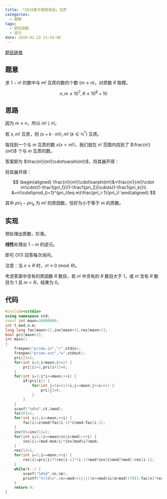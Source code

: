 ```yaml
---
title: 「2018夏令营提高组」互质
categories:
  - 题解
tags:
  - 欧拉函数
  - 逆元
date: 2020-01-22 11:34:08
---
```


[题目链接](http://218.5.5.242:9019/problem/108)

## 题意

求 $1-n!$ 的数中与 $m!$ 互质的数的个数 $(m\leq n)$，对质数 $R$ 取模。

$$
n,m\leq10^7,R\leq10^9+10
$$

<!-- more -->

## 思路

因为 $m\leq n$，所以 $m!\mid n!$。

若 $x,m!$ 互质，则 $(x+k\cdot m!),m!\ (k\in\mathbb N^*)$ 互质。

每找到一个与 $m$ 互质的数 $x(x<m!)$，我们就在 $n!$ 范围内找到了 $\frac{n!}{m!}$ 个与 $m$ 互质的数。

答案即为 $\frac{n!}{m!}\cdot\varphi(m!)$，将其展开得：

将其展开得：

$$
\begin{aligned}
\frac{n!}{m!}\cdot\varphi(m!)&=\frac{n!}{m!}\cdot m!\cdot(1-\frac1{pri_1})(1-\frac1{pri_2})\cdots(1-\frac1{pri_k})\\
&=n!\cdot\prod_{i=1}^{pri_i\leq m}\frac{pri_i-1}{pri_i}
\end{aligned}
$$

其中 $pri_1-pri_k$ 为 $m!$ 的质因数，恰好为小于等于 $m$ 的质数。

## 实现

预处理出质数，阶乘。

**线性**处理出 $1-m$ 的逆元。

即可 $O(1)$ 回答每次询问。

注意：当 $n\geq R$ 时，$n!\equiv0\pmod R$。

考虑答案中含有的质因数 $R$ 数目，若 $n!$ 中含有的 $R$ 数目大于 $1$，或 $n!$ 含有 $R$ 数目为 $1$ 且 $m<R$，结果为 $0$。

## 代码

```cpp
#include<cstdio>
using namespace std;
const int maxn=10000000;
int t,mod,n,m;
long long fac[maxn+1],inv[maxn+1],res[maxn+1];
bool pri[maxn+1];
int main()
{
    freopen("prime.in","r",stdin);
    freopen("prime.out","w",stdout);
    pri[2]=1;
    for(int i=3;i<maxn;i+=2) {
        pri[i]=1,pri[i+1]=0;
    }
    for(int i=3;i*i<=maxn;++i) {
        if(pri[i]) {
            for(int j=(i<<1)+i;j<=maxn;j+=i<<1) {
                pri[j]=0;
            }
        }
    }
    scanf("%d%d",&t,&mod);
    fac[0]=1;
    for(int i=1;i<=maxn;++i) {
        fac[i]=i%mod?fac[i-1]*i%mod:fac[i-1];
    }
    inv[0]=inv[1]=1;
    for(int i=2;(i<=maxn)&&(i<mod);++i) {
        inv[i]=(mod-mod/i)*inv[mod%i]%mod;
    }
    res[1]=1;
    for(int i=2;i<=maxn;++i) {
        res[i]=pri[i]?(res[i-1]*(i-1)%mod*inv[i%mod]%mod):res[i-1];
    }
    while(t--) {
        scanf("%d%d",&n,&m);
        printf("%lld\n",(n>=mod<<1)||((n>=mod)&&(m<mod))?0ll:fac[n]*res[m]%mod);
    }
    return 0;
}
```
